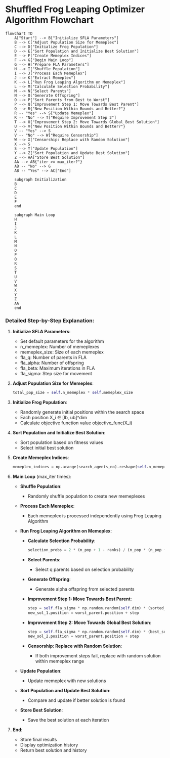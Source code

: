 # Shuffled Frog Leaping Optimizer Algorithm Flowchart

```mermaid
flowchart TD
    A["Start"] --> B["Initialize SFLA Parameters"]
    B --> C["Adjust Population Size for Memeplex"]
    C --> D["Initialize Frog Population"]
    D --> E["Sort Population and Initialize Best Solution"]
    E --> F["Create Memeplex Indices"]
    F --> G["Begin Main Loop"]
    G --> H["Prepare FLA Parameters"]
    H --> I["Shuffle Population"]
    I --> J["Process Each Memeplex"]
    J --> K["Extract Memeplex"]
    K --> L["Run Frog Leaping Algorithm on Memeplex"]
    L --> M["Calculate Selection Probability"]
    M --> N["Select Parents"]
    N --> O["Generate Offspring"]
    O --> P["Sort Parents from Best to Worst"]
    P --> Q["Improvement Step 1: Move Towards Best Parent"]
    Q --> R{"New Position Within Bounds and Better?"}
    R -- "Yes" --> S["Update Memeplex"]
    R -- "No" --> T["Require Improvement Step 2"]
    T --> U["Improvement Step 2: Move Towards Global Best Solution"]
    U --> V{"New Position Within Bounds and Better?"}
    V -- "Yes" --> S
    V -- "No" --> W["Require Censorship"]
    W --> X["Censorship: Replace with Random Solution"]
    X --> S
    S --> Y["Update Population"]
    Y --> Z["Sort Population and Update Best Solution"]
    Z --> AA["Store Best Solution"]
    AA --> AB{"iter >= max_iter?"}
    AB -- "No" --> G
    AB -- "Yes" --> AC["End"]
    
    subgraph Initialization
    B
    C
    D
    E
    F
    end
    
    subgraph Main Loop
    H
    I
    J
    K
    L
    M
    N
    O
    P
    Q
    R
    S
    T
    U
    V
    W
    X
    Y
    Z
    AA
    end
```

### Detailed Step-by-Step Explanation:

1. **Initialize SFLA Parameters**:
   - Set default parameters for the algorithm
   - n_memeplex: Number of memeplexes
   - memeplex_size: Size of each memeplex
   - fla_q: Number of parents in FLA
   - fla_alpha: Number of offspring
   - fla_beta: Maximum iterations in FLA
   - fla_sigma: Step size for movement

2. **Adjust Population Size for Memeplex**:
   ```python
   total_pop_size = self.n_memeplex * self.memeplex_size
   ```

3. **Initialize Frog Population**:
   - Randomly generate initial positions within the search space
   - Each position X_i ∈ [lb, ub]^dim
   - Calculate objective function value objective_func(X_i)

4. **Sort Population and Initialize Best Solution**:
   - Sort population based on fitness values
   - Select initial best solution

5. **Create Memeplex Indices**:
   ```python
   memeplex_indices = np.arange(search_agents_no).reshape(self.n_memeplex, self.memeplex_size)
   ```

6. **Main Loop** (max_iter times):
   - **Shuffle Population**:
     * Randomly shuffle population to create new memeplexes

   - **Process Each Memeplex**:
     * Each memeplex is processed independently using Frog Leaping Algorithm

   - **Run Frog Leaping Algorithm on Memeplex**:
     * **Calculate Selection Probability**:
       ```python
       selection_probs = 2 * (n_pop + 1 - ranks) / (n_pop * (n_pop + 1))
       ```
     * **Select Parents**:
       * Select q parents based on selection probability

     * **Generate Offspring**:
       * Generate alpha offspring from selected parents

     * **Improvement Step 1: Move Towards Best Parent**:
       ```python
       step = self.fla_sigma * np.random.random(self.dim) * (sorted_parents[0].position - worst_parent.position)
       new_sol_1.position = worst_parent.position + step
       ```

     * **Improvement Step 2: Move Towards Global Best Solution**:
       ```python
       step = self.fla_sigma * np.random.random(self.dim) * (best_solution.position - worst_parent.position)
       new_sol_2.position = worst_parent.position + step
       ```

     * **Censorship: Replace with Random Solution**:
       * If both improvement steps fail, replace with random solution within memeplex range

   - **Update Population**:
     * Update memeplex with new solutions

   - **Sort Population and Update Best Solution**:
     * Compare and update if better solution is found

   - **Store Best Solution**:
     * Save the best solution at each iteration

7. **End**:
   - Store final results
   - Display optimization history
   - Return best solution and history